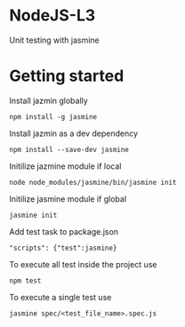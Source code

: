 # NodeJS-L3
Unit testing with jasmine

# Getting started

Install jazmin globally
```PS
npm install -g jasmine
```

Install jazmin as a dev dependency
```PS
npm install --save-dev jasmine
```

Initilize jazmine module if local
```PS
node node_modules/jasmine/bin/jasmine init
```
Initilize jasmine module if global
```PS
jasmine init
```

Add test task to package.json
```JS
"scripts": {"test":jasmine}
```

To execute all test inside the project use
```PS
npm test
```

To execute a single test use
```PS
jasmine spec/<test_file_name>.spec.js
```
